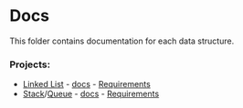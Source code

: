 # Docs
This folder contains documentation for each data structure.

### Projects: 
* [Linked List](https://github.com/catej/LibraryRepository/tree/main/datastructures/structures/LinkedList) - [docs](https://github.com/catej/LibraryRepository/blob/main/docs/LinkedList.md) - [Requirements](https://github.com/catej/LibraryRepository/blob/main/docs/Assignment-3-link-list.pdf)
* [Stack](https://github.com/catej/LibraryRepository/blob/main/datastructures/structures/MyStack.cs)/[Queue](https://github.com/catej/LibraryRepository/blob/main/datastructures/structures/MyQueue.cs) - [docs](https://github.com/catej/LibraryRepository/blob/main/docs/Stack-Queue.md) - [Requirements](https://github.com/catej/LibraryRepository/blob/main/docs/Assignment-4-que-stack.pdf)